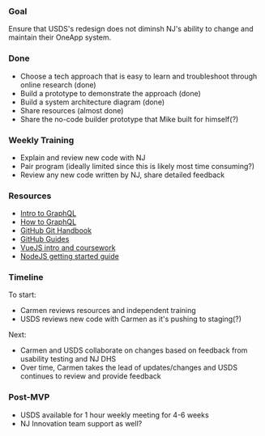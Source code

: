 ### Goal
Ensure that USDS's redesign does not diminsh NJ's ability to change and maintain their OneApp system.

### Done
- Choose a tech approach that is easy to learn and troubleshoot through online research (done)
- Build a prototype to demonstrate the approach (done)
- Build a system architecture diagram (done)
- Share resources (almost done)
- Share the no-code builder prototype that Mike built for himself(?)

### Weekly Training
- Explain and review new code with NJ  
- Pair program (ideally limited since this is likely most time consuming?)
- Review any new code written by NJ, share detailed feedback

### Resources
- [Intro to GraphQL](https://graphql.org/learn/)
- [How to GraphQL](https://www.howtographql.com/)
- [GitHub Git Handbook](https://guides.github.com/introduction/git-handbook/)
- [GitHub Guides](https://guides.github.com/)
- [VueJS intro and coursework](https://vuejs.org/)
- [NodeJS getting started guide](https://nodejs.org/en/docs/guides/getting-started-guide/)

### Timeline
To start:
- Carmen reviews resources and independent training
- USDS reviews new code with Carmen as it's pushing to staging(?)

Next:
- Carmen and USDS collaborate on changes based on feedback from usability testing and NJ DHS
- Over time, Carmen takes the lead of updates/changes and USDS continues to review and provide feedback

### Post-MVP
- USDS available for 1 hour weekly meeting for 4-6 weeks
- NJ Innovation team support as well?




